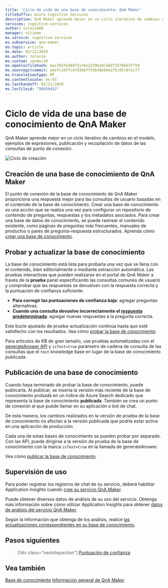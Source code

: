 ```yaml
---
title: 'Ciclo de vida de una base de conocimiento: QnA Maker'
titleSuffix: Azure Cognitive Services
description: QnA Maker aprende mejor en un ciclo iterativo de cambios en el modelo, ejemplos de expresiones, publicación y recopilación de datos de las consultas de punto de conexión.
services: cognitive-services
author: tulasim88
manager: nitinme
ms.service: cognitive-services
ms.subservice: qna-maker
ms.topic: article
ms.date: 02/21/2019
ms.author: tulasim
ms.custom: seodec18
ms.openlocfilehash: bacfb5fed4d72a7be2239ba97a68f15766b3ff59
ms.sourcegitcommit: a4efc1d7fc4793bbff43b30ebb4275cd5c8fec77
ms.translationtype: MT
ms.contentlocale: es-ES
ms.lasthandoff: 02/21/2019
ms.locfileid: "56650452"
---
```

# <a name="knowledge-base-lifecycle-in-qna-maker"></a>Ciclo de vida de una base de conocimiento de QnA Maker
QnA Maker aprende mejor en un ciclo iterativo de cambios en el modelo, ejemplos de expresiones, publicación y recopilación de datos de las consultas de punto de conexión. 

![Ciclo de creación](../media/qnamaker-concepts-lifecycle/kb-lifecycle.png)

## <a name="creating-a-qna-maker-knowledge-base"></a>Creación de una base de conocimiento de QnA Maker
El punto de conexión de la base de conocimiento de QnA Maker proporciona una respuesta mejor para las consultas de usuario basadas en el contenido de la base de conocimiento. Crear una base de conocimiento es una acción que se realiza una vez para configurar un repositorio de contenido de preguntas, respuestas y los metadatos asociados. Para crear una base de datos de conocimiento, se puede rastrear el contenido existente, como páginas de preguntas más frecuentes, manuales de productos o pares de pregunta-respuesta estructurados. Aprenda cómo [crear una base de conocimiento](../How-To/create-knowledge-base.md).

## <a name="testing-and-updating-the-knowledge-base"></a>Probar y actualizar la base de conocimiento

La base de conocimiento está lista para probarla una vez que se llena con el contenido, bien editorialmente o mediante extracción automática. Las pruebas interactivas que pueden realizarse en el portal de QnA Maker a través de la **prueba** panel especificando las consultas comunes de usuario y comprobar que las respuestas se devuelven con la respuesta correcta y la puntuación de confianza suficiente. 

* **Para corregir las puntuaciones de confianza baja**: agregar preguntas alternativas. 
* **Cuando una consulta devuelve incorrectamente el [respuesta predeterminada](confidence-score.md#change-default-answer)**: agregar nuevas respuestas a la pregunta correcta. 

Este bucle ajustado de prueba-actualización continúa hasta que esté satisfecho con los resultados. Vea cómo [probar la base de conocimiento](../How-To/test-knowledge-base.md).

Para artículos de KB de gran tamaño, use pruebas automatizadas con el [generateAnswer API](../how-to/metadata-generateanswer-usage.md#get-answer-predictions-with-the-generateanswer-api) y `isTest=true` parámetro de cadena de consulta de las consultas que el `test` knowledge base en lugar de la base de conocimiento publicada. 

## <a name="publish-the-knowledge-base"></a>Publicación de una base de conocimiento
Cuando haya terminado de probar la base de conocimiento, puede publicarla. Al publicar, se inserta la versión más reciente de la base de conocimiento probada en un índice de Azure Search dedicado que representa la base de conocimiento **publicada**. También se crea un punto de conexión al que puede llamar en su aplicación o bot de chat.

De esta manera, los cambios realizados en la versión de prueba de la base de conocimiento no afectan a la versión publicada que podría estar activa en una aplicación de producción.

Cada una de estas bases de conocimiento se pueden probar por separado. Con las API, puede dirigirse a la versión de prueba de la base de conocimiento con la marca `isTest=true` en la llamada de generateAnswer.

Vea cómo [publicar la base de conocimiento](../How-To/publish-knowledge-base.md).

## <a name="monitor-usage"></a>Supervisión de uso
Para poder registrar los registros de chat de su servicio, deberá habilitar Application Insights cuando [cree su servicio QnA Maker](../How-To/set-up-qnamaker-service-azure.md).

Puede obtener diversos datos de análisis de su uso del servicio. Obtenga más información sobre cómo utilizar Application Insights para obtener [datos de análisis del servicio QnA Maker](../How-To/get-analytics-knowledge-base.md).

Según la información que obtenga de los análisis, realice [las actualizaciones correspondientes en su base de conocimiento](../How-To/edit-knowledge-base.md).

## <a name="next-steps"></a>Pasos siguientes

> [!div class="nextstepaction"]
> [Puntuación de confianza](./confidence-score.md)

## <a name="see-also"></a>Vea también 

[Base de conocimiento](./knowledge-base.md)
[Información general de QnA Maker](../Overview/overview.md)
